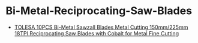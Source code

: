 # Bi-Metal-Reciprocating-Saw-Blades
- [TOLESA 10PCS Bi-Metal Sawzall Blades Metal Cutting 150mm/225mm 18TPI Reciprocating Saw Blades with Cobalt for Metal Fine Cutting](https://www.aliexpress.us/item/3256806083375954.html)
